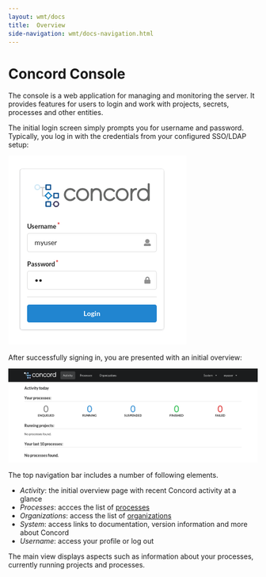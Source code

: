 ```yaml
---
layout: wmt/docs
title:  Overview
side-navigation: wmt/docs-navigation.html
---
```


# Concord Console

The console is a web application for managing and monitoring the server. It
provides features for users to login and work with projects, secrets, processes
and other entities.

The initial login screen simply prompts you for username and password.
Typically, you log in with the credentials from your configured SSO/LDAP setup:

<img src="../../assets/img/screenshots/login.png"/>

After successfully signing in, you are presented with an initial overview:

<img src="../../assets/img/screenshots/initial-view.png"/>

The top navigation bar includes a number of following elements.

- _Activity_: the initial overview page with recent Concord activity at a glance 
- _Processes_: accces the list of [processes](./process.html)
- _Organizations_: access the list of [organizations](./organization.html) 
- _System_: access links to documentation, version information and more about Concord
- _Username_: access your profile or log out

The main view displays aspects such as information about your processes,
currently running projects and processes.
